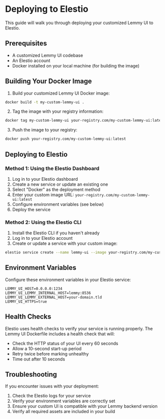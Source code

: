 # Deploying to Elestio

This guide will walk you through deploying your customized Lemmy UI to Elestio.

## Prerequisites

- A customized Lemmy UI codebase
- An Elestio account
- Docker installed on your local machine (for building the image)

## Building Your Docker Image

1. Build your customized Lemmy UI Docker image:

```bash
docker build -t my-custom-lemmy-ui .
```

2. Tag the image with your registry information:

```bash
docker tag my-custom-lemmy-ui your-registry.com/my-custom-lemmy-ui:latest
```

3. Push the image to your registry:

```bash
docker push your-registry.com/my-custom-lemmy-ui:latest
```

## Deploying to Elestio

### Method 1: Using the Elestio Dashboard

1. Log in to your Elestio dashboard
2. Create a new service or update an existing one
3. Select "Docker" as the deployment method
4. Enter your custom image URL: `your-registry.com/my-custom-lemmy-ui:latest`
5. Configure environment variables (see below)
6. Deploy the service

### Method 2: Using the Elestio CLI

1. Install the Elestio CLI if you haven't already
2. Log in to your Elestio account
3. Create or update a service with your custom image:

```bash
elestio service create --name lemmy-ui --image your-registry.com/my-custom-lemmy-ui:latest
```

## Environment Variables

Configure these environment variables in your Elestio service:

```
LEMMY_UI_HOST=0.0.0.0:1234
LEMMY_UI_LEMMY_INTERNAL_HOST=lemmy:8536
LEMMY_UI_LEMMY_EXTERNAL_HOST=your-domain.tld
LEMMY_UI_HTTPS=true
```

## Health Checks

Elestio uses health checks to verify your service is running properly. The Lemmy UI Dockerfile includes a health check that will:

- Check the HTTP status of your UI every 60 seconds
- Allow a 10-second start-up period
- Retry twice before marking unhealthy
- Time out after 10 seconds

## Troubleshooting

If you encounter issues with your deployment:

1. Check the Elestio logs for your service
2. Verify your environment variables are correctly set
3. Ensure your custom UI is compatible with your Lemmy backend version
4. Verify all required assets are included in your build